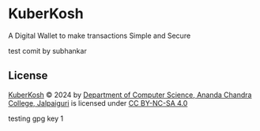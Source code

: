 # KuberKosh

A Digital Wallet to make transactions Simple and Secure

test comit by subhankar



## License

 [KuberKosh](https://github.com/Ani3002/KuberKosh) © 2024 by [Department of Computer Science, Ananda Chandra College, Jalpaiguri](https://infohub.accollege.in/portal/departments/department-of-computer-science/) is licensed under [CC BY-NC-SA 4.0](https://creativecommons.org/licenses/by-nc-sa/4.0/?ref=chooser-v1)

 
testing gpg key
1
